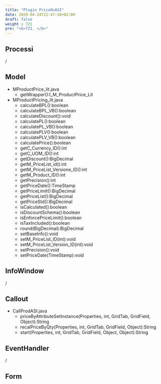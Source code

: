 ```yaml
---
title: "Plugin PriceOnASI"
date: 2020-04-24T22:47:10+02:00
draft: false
weight : 721
pre: "<b>721. </b>"
---
```


## Processi
/
## Model
- MProductPrice_lit.java
    - getWrapper():I_M_ProductPrice_Lit
- MProductPricing_lit.java
    - calculateBPL():boolean
    - calculateBPL_VB():boolean
    - calculateDiscount():void
    - calculatePL():boolean
    - calculatePL_VB():boolean
    - calculatePLV():boolean
    - calculatePLV_VB():boolean
    - calculatePrice():boolean
    - getC_Currency_ID():int
    - getC_UOM_ID():int
    - getDiscount():BigDecimal
    - getM_PriceList_id():int
    - getM_PriceList_Versione_ID():int
    - getM_Product_ID():int
    - getPrecision():int
    - getPriceDate():TimeStamp
    - getPriceLimit():BigDecimal
    - getPriceList():BigDecimal
    - getPriceStd():BigDecimal
    - isCalculated():boolean
    - isDiscountSchema():boolean
    - isEnforcePriceLimit():boolean
    - isTaxIncluded():boolean
    - round(BigDecimal):BigDecimal
    - setBaseInfo():void
    - setM_PriceList_ID(int):void
    - setM_PriceList_Version_ID(int):void
    - setPrecision():void
    - setPriceDate(TimeStamp):void
## InfoWindow
/
## Callout
- CallProdASI.java
    - priceByAttributeSetInstance(Properties, int, GridTab, GridField, Object):String
    - recalPriceByQty(Properties, int, GridTab, GridField, Object):String
    - start(Properties, int, GridTab, GridField, Object, Object):String
## EventHandler
/
## Form

